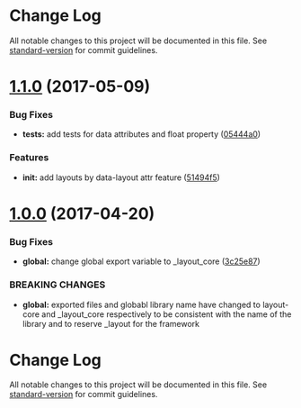# Change Log

All notable changes to this project will be documented in this file. See [standard-version](https://github.com/conventional-changelog/standard-version) for commit guidelines.

<a name="1.1.0"></a>
# [1.1.0](https://github.com/jamesehly/layout-core/compare/v1.0.0...v1.1.0) (2017-05-09)


### Bug Fixes

* **tests:** add tests for data attributes and float property ([05444a0](https://github.com/jamesehly/layout-core/commit/05444a0))


### Features

* **init:** add layouts by data-layout attr feature ([51494f5](https://github.com/jamesehly/layout-core/commit/51494f5))



<a name="1.0.0"></a>
# [1.0.0](https://github.com/jamesehly/layout-core/compare/v0.1.0...v1.0.0) (2017-04-20)


### Bug Fixes

* **global:** change global export variable to _layout_core ([3c25e87](https://github.com/jamesehly/layout-core/commit/3c25e87))


### BREAKING CHANGES

* **global:** exported files and globabl library name have changed to
layout-core and _layout_core respectively to be consistent with the name
of the library and to reserve _layout for the framework



# Change Log

All notable changes to this project will be documented in this file. See [standard-version](https://github.com/conventional-changelog/standard-version) for commit guidelines.
